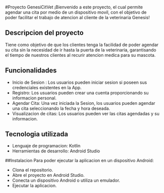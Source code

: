 #Proyecto GenesiCitVet ¡Bienvenido a este proyecto, el cual permite agendar una cita por medio 
de un dispositivo movil, con el objetivo de poder facilitar el trabajo de atencion al cliente
de la veterinaria Genesis!

## Descripcion del proyecto
Tiene como objetivo de que los clientes tenga la facilidad de poder agendar su cita sin la necesidad
de ir hasta la puerta de la veterinaria, garantisando el tiempo de nuestros clientes al recurir atencion
medica para su mascota.

## Funcionalidades
- Inicio de Sesion : Los usuarios pueden iniciar sesion si poseen sus credenciales existentes
en la App.
- Registro: Los usuarios pueden crear una cuenta proporcionando su informacion personal.
- Agendar Cita: Una vez iniciada la Sesion, los usuarios pueden agendar una cita seleccionando
la fecha y hora deseada.
- Visualizacion de citas: Los usuarios pueden ver las citas agendadas y su informacion.

## Tecnologia utilizada
- Lenguaje de programacion: Kotlin
- Herramientas de desarrollo: Android Studio

##Instalacion 
Para poder ejecutar la aplicacion en un dispositivo Android:
- Clona el repositorio.
- Abre el proyecto en Android Studio.
- Conecta un dispositivo Android o utiliza un emulador.
- Ejecutar la aplicacion.
